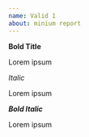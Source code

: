 ```yaml
---
name: Valid 1
about: minium report
---
```

**Bold Title**

Lorem ipsum

*Italic*

Lorem ipsum

***Bold Italic***

Lorem ipsum
